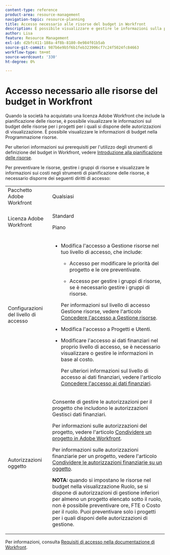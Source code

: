 ```yaml
---
content-type: reference
product-area: resource-management
navigation-topic: resource-planning
title: Accesso necessario alle risorse del budget in Workfront
description: È possibile visualizzare e gestire le informazioni sulla pianificazione delle risorse per i progetti a cui si ha accesso quando si dispone di determinate impostazioni del livello di accesso e delle autorizzazioni per gli elementi di lavoro, gli utenti, le mansioni e i team.
author: Lisa
feature: Resource Management
exl-id: d2bfc411-188a-4f8b-8180-0e984f01b5ab
source-git-commit: 987b6e9b5f6b1feb323906cf7c24f5024fc84663
workflow-type: tm+mt
source-wordcount: '330'
ht-degree: 0%

---
```


# Accesso necessario alle risorse del budget in Workfront

<!--
<div data-mc-conditions="QuicksilverOrClassic.Draft mode">
<p><b>(LINKED TO PRODUCT</b>: This is also linked to the product, in two different tooltips in the RP:</p>
<p>- the tooltip for the View-only mode of the Budgeted Hours boxes. You gave this link to Vazgen and the team for the tooltip and documented this in this sheet:https://docs.google.com/spreadsheets/d/1zKjNVw_TyfQ474jbY7JorSWTkptMNb5RFCck2IficYs/edit#gid=0</p>
<p>- Also in the tooltip from this issue: https://hub.workfront.com/issue/view?ID=5ca708d00024a39e58b5dbeaceb00939)</p>
<p>This might need to be moved to Resource Management overview and title needs to be changed to "Acces needed to manage resources" when the res manager prerequisite will drop for resource scheduling and the field goes away.</p>
<p>This should be linked from Planning in the Resource Planner - in the Budgeting Resources in the RP area)</p>
</div>
-->

Quando la società ha acquistato una licenza Adobe Workfront che include la pianificazione delle risorse, è possibile visualizzare le informazioni sul budget delle risorse per i progetti per i quali si dispone delle autorizzazioni di visualizzazione. È possibile visualizzare le informazioni di budget nella Programmazione risorse.

Per ulteriori informazioni sui prerequisiti per l&#39;utilizzo degli strumenti di definizione del budget in Workfront, vedere [Introduzione alla pianificazione delle risorse](../../resource-mgmt/resource-planning/get-started-resource-planning.md).

Per preventivare le risorse, gestire i gruppi di risorse e visualizzare le informazioni sui costi negli strumenti di pianificazione delle risorse, è necessario disporre dei seguenti diritti di accesso:

<table style="table-layout:auto"> 
 <col> 
 <col> 
 <tbody> 
  <tr> 
   <td>Pacchetto Adobe Workfront</td> 
   <td><p>Qualsiasi</p></td> 
  </tr> 
  <tr> 
   <td>Licenza Adobe Workfront</td> 
   <td><p>Standard</p>
       <p>Piano</p></td>
  </tr>  
  <tr> 
   <td role="rowheader">Configurazioni del livello di accesso</td> 
   <td> 
    <ul> 
     <li> <p>Modifica l'accesso a Gestione risorse nel tuo livello di accesso, che include:</p> 
      <ul> 
       <li> <p>Accesso per modificare le priorità del progetto e le ore preventivate. </p> </li> 
       <li> <p>Accesso per gestire i gruppi di risorse, se è necessario gestire i gruppi di risorse.</p> </li> 
      </ul> <p>Per informazioni sul livello di accesso Gestione risorse, vedere l'articolo <a href="../../administration-and-setup/add-users/configure-and-grant-access/grant-access-resource-management.md" class="MCXref xref">Concedere l'accesso a Gestione risorse</a>.</p> </li> 
     <li> <p>Modifica l'accesso a Progetti e Utenti. </p> </li> 
     <li> <p> Modificare l'accesso ai dati finanziari nel proprio livello di accesso, se è necessario visualizzare o gestire le informazioni in base al costo.</p> <p>Per ulteriori informazioni sul livello di accesso ai dati finanziari, vedere l'articolo <a href="../../administration-and-setup/add-users/configure-and-grant-access/grant-access-financial.md" class="MCXref xref">Concedere l'accesso ai dati finanziari</a>.</p> </li> 
    </ul> 
   </td> 
  </tr> 
  <tr> 
   <td role="rowheader">Autorizzazioni oggetto</td> 
   <td> <p>Consente di gestire le autorizzazioni per il progetto che includono le autorizzazioni Gestisci dati finanziari.</p> <p>Per informazioni sulle autorizzazioni del progetto, vedere l'articolo <a href="../../workfront-basics/grant-and-request-access-to-objects/share-a-project.md" class="MCXref xref">Condividere un progetto in Adobe Workfront</a>.</p> <p>Per informazioni sulle autorizzazioni finanziarie per un progetto, vedere l'articolo <a href="../../workfront-basics/grant-and-request-access-to-objects/share-financial-permissions-object.md"><a href="../../workfront-basics/grant-and-request-access-to-objects/share-financial-permissions-object.md" class="MCXref xref">Condividere le autorizzazioni finanziarie su un oggetto</a></a>.</p>

<p><b>NOTA:</b> quando si impostano le risorse nel budget nella visualizzazione Ruolo, se si dispone di autorizzazioni di gestione inferiori per almeno un progetto elencato sotto il ruolo, non è possibile preventivare ore, FTE o Costo per il ruolo. Puoi preventivare solo i progetti per i quali disponi delle autorizzazioni di gestione.</p> </td> 
  </tr> 
 </tbody> 
</table>

Per informazioni, consulta [Requisiti di accesso nella documentazione di Workfront](/help/quicksilver/administration-and-setup/add-users/access-levels-and-object-permissions/access-level-requirements-in-documentation.md).
